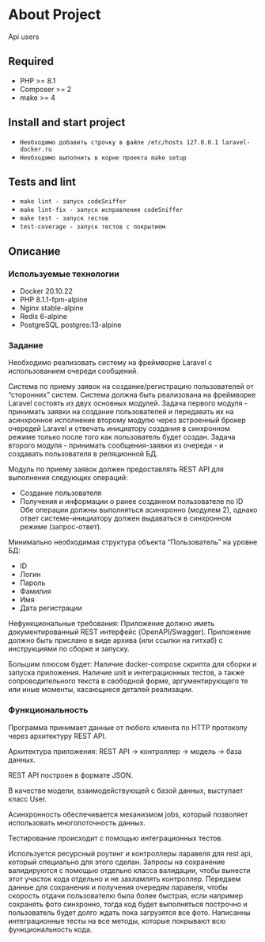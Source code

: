 # About Project
Api users

## Required

* PHP >= 8.1
* Composer >= 2
* make >= 4

## Install and start project
* `Необходимо добавить строчку в файле /etc/hosts 127.0.0.1 laravel-docker.ru`
* `Необходимо выполнить в корне проекта make setup`


## Tests and lint

* `make lint - запуск codeSniffer`
* `make lint-fix - запуск исправления codeSniffer`
* `make test - запуск тестов`
* `test-coverage - запуск тестов с покрытием`

## Описание

### Используемые технологии

* Docker 20.10.22
* PHP 8.1.1-fpm-alpine
* Nginx stable-alpine
* Redis 6-alpine
* PostgreSQL postgres:13-alpine

### Задание

Необходимо реализовать систему на фреймворке Laravel с использованием очереди сообщений.

Система по приему заявок на создание/регистрацию пользователей от “сторонних” систем. Система должна быть реализована на фреймворке Laravel состоять из двух основных модулей. Задача первого модуля - принимать заявки на создание пользователей и передавать их на асинхронное исполнение второму модулю через встроенный брокер очередей Laravel и отвечать инициатору создания в синхронном режиме только после того как пользователь будет создан. Задача второго модуля - принимать сообщения-заявки из очереди - и создавать пользователя в реляционной БД.

Модуль по приему заявок должен предоставлять REST API для выполнения следующих операций:

* Создание пользователя
* Получения и информации о ранее созданном пользователе по ID
  Обе операции должны выполняться асинхронно (модулем 2), однако ответ системе-инициатору должен выдаваться в синхронном режиме (запрос-ответ).

Минимально необходимая структура объекта “Пользователь” на уровне БД:

* ID
* Логин
* Пароль
* Фамилия
* Имя
* Дата регистрации

Нефункциональные требования: Приложение должно иметь     документированный REST интерфейс (OpenAPI/Swagger). Приложение должно быть прислано в виде архива (или ссылки на гитхаб) с инструкциями по сборке и запуску.

Большим плюсом будет: ​Наличие docker-compose скрипта для сборки и запуска приложения. Наличие unit и интеграционных тестов, а также сопроводительного текста в свободной форме, аргументирующего те или иные моменты, касающиеся деталей реализации.

### Функциональность

Программа принимает данные от любого клиента по HTTP протоколу через архитектуру REST API.

Архитектура приложения: REST API -> контроллер -> модель -> база данных.

REST API построен в формате JSON.

В качестве модели, взаимодействующей с базой данных, выступает класс User.

Асинхронность обеспечивается механизмом jobs, который позволяет использовать многопоточность данных.

Тестирование происходит с помощью интеграционных тестов.

Используется ресурсный роутинг и контроллеры ларавеля для rest api, который специально для этого сделан. Запросы на сохранение валидируются с помощью отдельно класса валидации, чтобы вынести этот участок кода отдельно и не захламлять контроллер. Передаем данные для сохранения и получения очередям ларавеля, чтобы скорость отдачи пользователю была более быстрая, если например сохранять фото синхронно, тогда код будет выполняться построчно и пользователь будет долго ждать пока загрузятся все фото. Написанны интеграционные тесты на все методы, которые покрывают всю функциональность кода.
